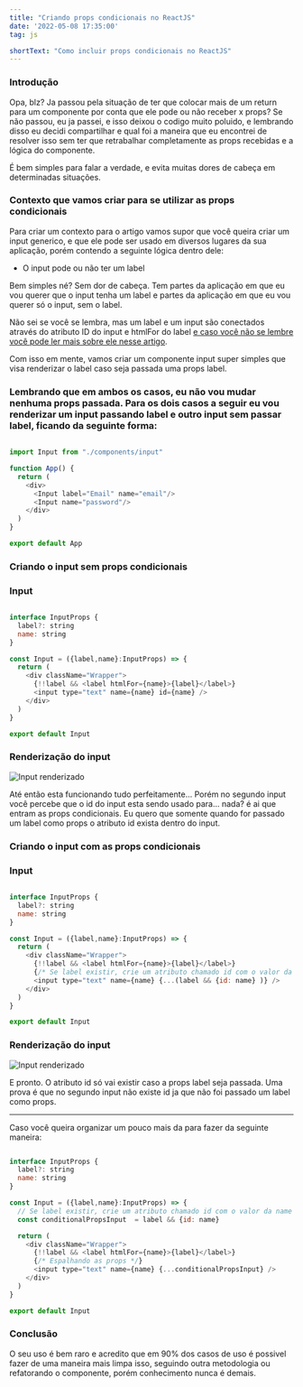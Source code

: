 ```yaml
---
title: "Criando props condicionais no ReactJS"
date: '2022-05-08 17:35:00'
tag: js

shortText: "Como incluir props condicionais no ReactJS"
---
```



### Introdução

Opa, blz? Ja passou pela situação de ter que colocar mais de um return para um componente por conta que ele pode ou não receber x props? Se não passou, eu ja passei, e isso deixou o codigo muito poluido, e lembrando disso eu decidi compartilhar e qual foi a maneira que eu encontrei de resolver isso sem ter que retrabalhar completamente as props recebidas e a lógica do componente.

É bem simples para falar a verdade, e evita muitas dores de cabeça em determinadas situações.

### Contexto que vamos criar para se utilizar as props condicionais

Para criar um contexto para o artigo vamos supor que você queira criar um input generico, e que ele pode ser usado em diversos lugares da sua aplicação, porém contendo a seguinte lógica dentro dele:

- O input pode ou não ter um label

Bem simples né? Sem dor de cabeça. Tem partes da aplicação em que eu vou querer que o input tenha um label e partes da aplicação em que eu vou querer só o input, sem o label.

Não sei se você se lembra, mas um label e um input são conectados através do atributo ID do input e htmlFor do label [e caso você não se lembre você pode ler mais sobre ele nesse artigo](https://css-tricks.com/html-inputs-and-labels-a-love-story/#:~:text=There%20are%20two%20ways%20to,input%20and%20holding%20its%20hand).

Com isso em mente, vamos criar um componente input super simples que visa renderizar o label caso seja passada uma props label.

### Lembrando que em ambos os casos, eu não vou mudar nenhuma props passada. Para os dois casos a seguir eu vou renderizar um input passando label e outro input sem passar label, ficando da seguinte forma:

```javascript

import Input from "./components/input"

function App() {
  return (
    <div>
      <Input label="Email" name="email"/>
      <Input name="password"/>
    </div>
  )
}

export default App


```

### Criando o input sem props condicionais

### Input

```javascript

interface InputProps {
  label?: string
  name: string
}

const Input = ({label,name}:InputProps) => {
  return (
    <div className="Wrapper">
      {!!label && <label htmlFor={name}>{label}</label>}
      <input type="text" name={name} id={name} />
    </div>
  )
}

export default Input

```

### Renderização do input
![Input renderizado](https://res.cloudinary.com/dezwlfeyb/image/upload/v1652033438/Blog/sem-condicional_nxlxj1.png)

Até então esta funcionando tudo perfeitamente... Porém no segundo input você percebe que o id do input esta sendo usado para... nada? é ai que entram as props condicionais. Eu quero que somente quando for passado um label como props o atributo id exista dentro do input. 

### Criando o input com as props condicionais

### Input

```javascript

interface InputProps {
  label?: string
  name: string
}

const Input = ({label,name}:InputProps) => {
  return (
    <div className="Wrapper">
      {!!label && <label htmlFor={name}>{label}</label>}
      {/* Se label existir, crie um atributo chamado id com o valor da name */}
      <input type="text" name={name} {...(label && {id: name} )} />
    </div>
  )
}

export default Input

```

### Renderização do input
![Input renderizado](https://res.cloudinary.com/dezwlfeyb/image/upload/v1652033363/Blog/condicional_vknrsk.png)

E pronto. O atributo id só vai existir caso a props label seja passada. Uma prova é que no segundo input não existe id ja que não foi passado um label como props.

---

Caso você queira organizar um pouco mais da para fazer da seguinte maneira:

```javascript

interface InputProps {
  label?: string
  name: string
}

const Input = ({label,name}:InputProps) => {
  // Se label existir, crie um atributo chamado id com o valor da name
  const conditionalPropsInput  = label && {id: name}

  return (
    <div className="Wrapper">
      {!!label && <label htmlFor={name}>{label}</label>}
      {/* Espalhando as props */}
      <input type="text" name={name} {...conditionalPropsInput} />
    </div>
  )
}

export default Input

```

### Conclusão

O seu uso é bem raro e acredito que em 90% dos casos de uso é possivel fazer de uma maneira mais limpa isso, seguindo outra metodologia ou refatorando o componente, porém conhecimento nunca é demais.